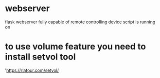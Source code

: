 # webserver
flask webserver fully capable of remote controlling device script is running on

# to use volume feature you need to install setvol tool
'https://rlatour.com/setvol/
